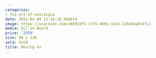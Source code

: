 ```yaml
---
categories:
- the-art-of-nostalgia
date: 2022-04-09 13:18:38.504074
image: https://ucarecdn.com/a88929f5-cf35-4601-a2c4-228eb4a074fc/
media: Oil on Board
price: '2550'
size: 90 x 120
sold: Sold
title: Moving on
...
```

